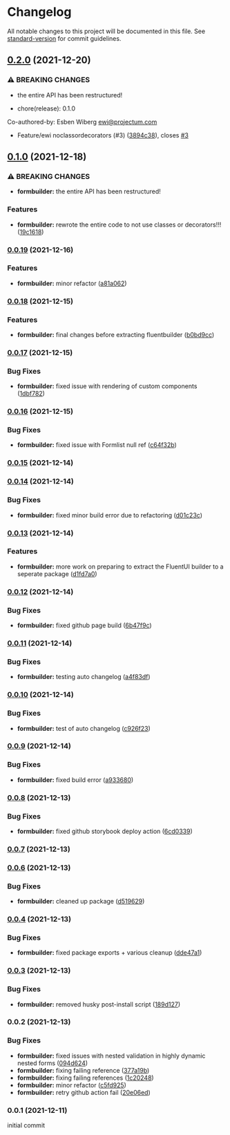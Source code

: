 # Changelog

All notable changes to this project will be documented in this file. See [standard-version](https://github.com/conventional-changelog/standard-version) for commit guidelines.

## [0.2.0](https://github.com/esbenwiberg/formbuilder/compare/v0.0.19...v0.2.0) (2021-12-20)


### ⚠ BREAKING CHANGES

* the entire API has been restructured!

* chore(release): 0.1.0

Co-authored-by: Esben Wiberg <ewi@projectum.com>

* Feature/ewi noclassordecorators (#3) ([3894c38](https://github.com/esbenwiberg/formbuilder/commit/3894c38ebd66e26378350044c5652598836c969e)), closes [#3](https://github.com/esbenwiberg/formbuilder/issues/3)

## [0.1.0](https://github.com/esbenwiberg/formbuilder/compare/v0.0.19...v0.1.0) (2021-12-18)


### ⚠ BREAKING CHANGES

* **formbuilder:** the entire API has been restructured!

### Features

* **formbuilder:** rewrote the entire code to not use classes or decorators!!! ([19c1618](https://github.com/esbenwiberg/formbuilder/commit/19c1618574d32acab60d89a22a1e961038354bb6))

### [0.0.19](https://github.com/esbenwiberg/formbuilder/compare/v0.0.18...v0.0.19) (2021-12-16)


### Features

* **formbuilder:** minor refactor ([a81a062](https://github.com/esbenwiberg/formbuilder/commit/a81a062f384d4d2fbbce041c1817801be6adab1c))

### [0.0.18](https://github.com/esbenwiberg/formbuilder/compare/v0.0.17...v0.0.18) (2021-12-15)


### Features

* **formbuilder:** final changes before extracting fluentbuilder ([b0bd9cc](https://github.com/esbenwiberg/formbuilder/commit/b0bd9cc5fc2e5f5b122da209d51dc52d39615176))

### [0.0.17](https://github.com/esbenwiberg/formbuilder/compare/v0.0.16...v0.0.17) (2021-12-15)


### Bug Fixes

* **formbuilder:** fixed issue with rendering of custom components ([1dbf782](https://github.com/esbenwiberg/formbuilder/commit/1dbf78203044ed8262e4cd8f39df6362fd54d28d))

### [0.0.16](https://github.com/esbenwiberg/formbuilder/compare/v0.0.15...v0.0.16) (2021-12-15)


### Bug Fixes

* **formbuilder:** fixed issue with Formlist null ref ([c64f32b](https://github.com/esbenwiberg/formbuilder/commit/c64f32bc375675a7728acec02653e141eeb79fe2))

### [0.0.15](https://github.com/esbenwiberg/formbuilder/compare/v0.0.14...v0.0.15) (2021-12-14)

### [0.0.14](https://github.com/esbenwiberg/formbuilder/compare/v0.0.13...v0.0.14) (2021-12-14)


### Bug Fixes

* **formbuilder:** fixed minor build error due to refactoring ([d01c23c](https://github.com/esbenwiberg/formbuilder/commit/d01c23c1d0c4f5e6d9c16e2ac7f0e99ec49e317c))

### [0.0.13](https://github.com/esbenwiberg/formbuilder/compare/v0.0.12...v0.0.13) (2021-12-14)


### Features

* **formbuilder:** more work on preparing to extract the FluentUI builder to a seperate package ([d1fd7a0](https://github.com/esbenwiberg/formbuilder/commit/d1fd7a058ce1c6a8b6f7011253d01ef1d822e6f7))

### [0.0.12](https://github.com/esbenwiberg/formbuilder/compare/v0.0.11...v0.0.12) (2021-12-14)


### Bug Fixes

* **formbuilder:** fixed github page build ([6b47f9c](https://github.com/esbenwiberg/formbuilder/commit/6b47f9cc0f491cbc77df626c5043110f36f1c986))

### [0.0.11](https://github.com/esbenwiberg/formbuilder/compare/v0.0.10...v0.0.11) (2021-12-14)


### Bug Fixes

* **formbuilder:** testing auto changelog ([a4f83df](https://github.com/esbenwiberg/formbuilder/commit/a4f83df6bc01eb435fca0e6a9348ca2569f64e7a))

### [0.0.10](https://github.com/esbenwiberg/formbuilder/compare/v0.0.9...v0.0.10) (2021-12-14)


### Bug Fixes

* **formbuilder:** test of auto changelog ([c926f23](https://github.com/esbenwiberg/formbuilder/commit/c926f23b08b36627fe5c7293a9105f26d61aece1))

### [0.0.9](https://github.com/esbenwiberg/formbuilder/compare/v0.0.8...v0.0.9) (2021-12-14)


### Bug Fixes

* **formbuilder:** fixed build error ([a933680](https://github.com/esbenwiberg/formbuilder/commit/a933680279d5965ae9630870e5afb404e0f9235c))

### [0.0.8](https://github.com/esbenwiberg/formbuilder/compare/v0.0.7...v0.0.8) (2021-12-13)


### Bug Fixes

* **formbuilder:** fixed github storybook deploy action ([6cd0339](https://github.com/esbenwiberg/formbuilder/commit/6cd03394ad46bc51f38be472123042fc748ea5d7))

### [0.0.7](https://github.com/esbenwiberg/formbuilder/compare/v0.0.6...v0.0.7) (2021-12-13)

### [0.0.6](https://github.com/esbenwiberg/formbuilder/compare/v0.0.5...v0.0.6) (2021-12-13)


### Bug Fixes

* **formbuilder:** cleaned up package ([d519629](https://github.com/esbenwiberg/formbuilder/commit/d519629576086f13fcf884d79600fdb14c37e50f))

### [0.0.4](https://github.com/esbenwiberg/formbuilder/compare/v0.0.3...v0.0.4) (2021-12-13)


### Bug Fixes

* **formbuilder:** fixed package exports + various cleanup ([dde47a1](https://github.com/esbenwiberg/formbuilder/commit/dde47a19fdcff1b59b07511139b0976843a6f6f3))

### [0.0.3](https://github.com/esbenwiberg/formbuilder/compare/v0.0.2...v0.0.3) (2021-12-13)


### Bug Fixes

* **formbuilder:** removed husky post-install script ([189d127](https://github.com/esbenwiberg/formbuilder/commit/189d12796d743d1b2d5826112725a3f8b231bbbf))

### 0.0.2 (2021-12-13)


### Bug Fixes

* **formbuilder:** fixed issues with nested validation in highly dynamic nested forms ([094d624](https://github.com/esbenwiberg/formbuilder/commit/094d624da7e984927d5e4ff4c1d69692172964a5))
* **formbuilder:** fixing failing reference ([377a19b](https://github.com/esbenwiberg/formbuilder/commit/377a19bead0a3fb5e517d9e9f4e33b9c918e5faf))
* **formbuilder:** fixing failing references ([1c20248](https://github.com/esbenwiberg/formbuilder/commit/1c202482f148ac74d2000d0e0e7b4728801920ae))
* **formbuilder:** minor refactor ([c5fd925](https://github.com/esbenwiberg/formbuilder/commit/c5fd92504145c69d4bcef1b11aff3881a7c8d7cd))
* **formbuilder:** retry github action fail ([20e06ed](https://github.com/esbenwiberg/formbuilder/commit/20e06edcd15f73bb0a599d1031fd6ec7cb5184ec))


### 0.0.1 (2021-12-11)
initial commit